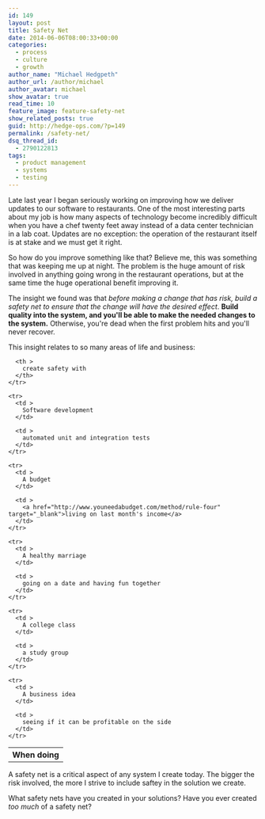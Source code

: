 ```yaml
---
id: 149
layout: post
title: Safety Net
date: 2014-06-06T08:00:33+00:00
categories:
  - process
  - culture
  - growth
author_name: "Michael Hedgpeth"
author_url: /author/michael
author_avatar: michael
show_avatar: true
read_time: 10
feature_image: feature-safety-net 
show_related_posts: true 
guid: http://hedge-ops.com/?p=149
permalink: /safety-net/
dsq_thread_id:
  - 2790122813
tags:
  - product management
  - systems
  - testing
---
```

Late last year I began seriously working on improving how we deliver updates to our software to restaurants. One of the most interesting parts about my job is how many aspects of technology become incredibly difficult when you have a chef twenty feet away instead of a data center technician in a lab coat. Updates are no exception: the operation of the restaurant itself is at stake and we must get it right.

So how do you improve something like that? Believe me, this was something that was keeping me up at night. The problem is the huge amount of risk involved in anything going wrong in the restaurant operations, but at the same time the huge operational benefit improving it.

The insight we found was that _before making a change that has risk, build a safety net to ensure that the change will have the desired effect_. **Build quality into the system, and you'll be able to make the needed changes to the system.** Otherwise, you're dead when the first problem hits and you'll never recover.

This insight relates to so many areas of life and business:

<div class="table-responsive">
  <table  style="width:100%; "  class="easy-table easy-table-default " border="0">
    <tr>
      <th >
        When doing
      </th>
      
      <th >
        create safety with
      </th>
    </tr>
    
    <tr>
      <td >
        Software development
      </td>
      
      <td >
        automated unit and integration tests
      </td>
    </tr>
    
    <tr>
      <td >
        A budget
      </td>
      
      <td >
        <a href="http://www.youneedabudget.com/method/rule-four" target="_blank">living on last month's income</a>
      </td>
    </tr>
    
    <tr>
      <td >
        A healthy marriage
      </td>
      
      <td >
        going on a date and having fun together
      </td>
    </tr>
    
    <tr>
      <td >
        A college class
      </td>
      
      <td >
        a study group
      </td>
    </tr>
    
    <tr>
      <td >
        A business idea
      </td>
      
      <td >
        seeing if it can be profitable on the side
      </td>
    </tr>
  </table>
</div>

A safety net is a critical aspect of any system I create today. The bigger the risk involved, the more I strive to include saftey in the solution we create.

What safety nets have you created in your solutions? Have you ever created _too much_ of a safety net?